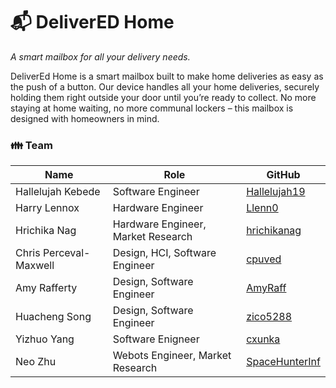 # :mailbox_with_mail: DeliverED Home
_A smart mailbox for all your delivery needs._

DeliverEd Home is a smart mailbox built to make home deliveries as easy as the push of a button. Our device handles all your home deliveries, securely holding them right outside your door until you’re ready to collect. No more staying at home waiting, no more communal lockers – this mailbox is designed with homeowners in mind.

### :family: Team
| Name | Role | GitHub |
| ------------- | ------------- | ------------- |
| Hallelujah Kebede | Software Engineer | [Hallelujah19](https://github.com/Hallelujah19) |
| Harry Lennox | Hardware Engineer | [Llenn0](https://github.com/Llenn0) |
| Hrichika Nag | Hardware Engineer, Market Research | [hrichikanag](https://github.com/hrichikanag) |
| Chris Perceval-Maxwell | Design, HCI, Software Engineer | [cpuved](https://github.com/cpuved) |
| Amy Rafferty | Design, Software Engineer | [AmyRaff](https://github.com/AmyRaff) |
| Huacheng Song | Design, Software Engineer | [zico5288](https://github.com/zico5288) |
| Yizhuo Yang | Software Enigneer | [cxunka](https://github.com/cxunka) |
| Neo Zhu | Webots Engineer, Market Research | [SpaceHunterInf](https://github.com/SpaceHunterInf) |
